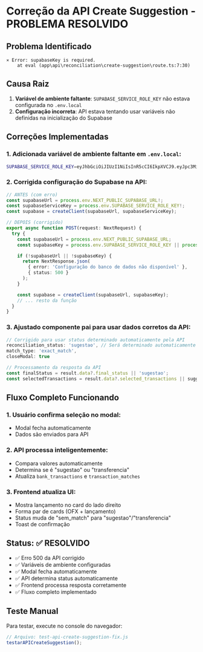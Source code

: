 # Correção da API Create Suggestion - PROBLEMA RESOLVIDO

## Problema Identificado
```
⨯ Error: supabaseKey is required.
    at eval (app\api\reconciliation\create-suggestion\route.ts:7:30)
```

## Causa Raiz
1. **Variável de ambiente faltante**: `SUPABASE_SERVICE_ROLE_KEY` não estava configurada no `.env.local`
2. **Configuração incorreta**: API estava tentando usar variáveis não definidas na inicialização do Supabase

## Correções Implementadas

### 1. **Adicionada variável de ambiente faltante** em `.env.local`:
```bash
SUPABASE_SERVICE_ROLE_KEY=eyJhbGciOiJIUzI1NiIsInR5cCI6IkpXVCJ9.eyJpc3MiOiJzdXBhYmFzZSIsInJlZiI6ImdjZWZocnd2aWplaHh6cnh3eWZlIiwicm9sZSI6InNlcnZpY2Vfcm9sZSIsImlhdCI6MTc1NTEwNTExOCwiZXhwIjoyMDcwNjgxMTE4fQ.SRJQWdVtqWYy3MNKMftQtaMQ-CZBrmG_TcIbdGEwzJw
```

### 2. **Corrigida configuração do Supabase** na API:
```typescript
// ANTES (com erro)
const supabaseUrl = process.env.NEXT_PUBLIC_SUPABASE_URL!;
const supabaseServiceKey = process.env.SUPABASE_SERVICE_ROLE_KEY!;
const supabase = createClient(supabaseUrl, supabaseServiceKey);

// DEPOIS (corrigido)
export async function POST(request: NextRequest) {
  try {
    const supabaseUrl = process.env.NEXT_PUBLIC_SUPABASE_URL;
    const supabaseKey = process.env.SUPABASE_SERVICE_ROLE_KEY || process.env.NEXT_PUBLIC_SUPABASE_ANON_KEY;

    if (!supabaseUrl || !supabaseKey) {
      return NextResponse.json(
        { error: 'Configuração do banco de dados não disponível' }, 
        { status: 500 }
      );
    }

    const supabase = createClient(supabaseUrl, supabaseKey);
    // ... resto da função
  }
}
```

### 3. **Ajustado componente pai** para usar dados corretos da API:
```typescript
// Corrigido para usar status determinado automaticamente pela API
reconciliation_status: 'sugestao', // Será determinado automaticamente
match_type: 'exact_match',
closeModal: true

// Processamento da resposta da API
const finalStatus = result.data?.final_status || 'sugestao';
const selectedTransactions = result.data?.selected_transactions || suggestionData.selectedLancamentos;
```

## Fluxo Completo Funcionando

### 1. **Usuário confirma seleção no modal**:
- Modal fecha automaticamente
- Dados são enviados para API

### 2. **API processa inteligentemente**:
- Compara valores automaticamente
- Determina se é "sugestao" ou "transferencia"
- Atualiza `bank_transactions` e `transaction_matches`

### 3. **Frontend atualiza UI**:
- Mostra lançamento no card do lado direito
- Forma par de cards (OFX + lançamento)
- Status muda de "sem_match" para "sugestao"/"transferencia"
- Toast de confirmação

## Status: ✅ RESOLVIDO

- ✅ Erro 500 da API corrigido
- ✅ Variáveis de ambiente configuradas
- ✅ Modal fecha automaticamente
- ✅ API determina status automaticamente
- ✅ Frontend processa resposta corretamente
- ✅ Fluxo completo implementado

## Teste Manual
Para testar, execute no console do navegador:
```javascript
// Arquivo: test-api-create-suggestion-fix.js
testarAPICreateSuggestion();
```
